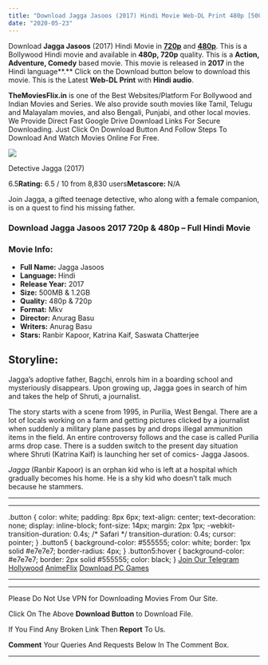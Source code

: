 ```yaml
---
title: "Download Jagga Jasoos (2017) Hindi Movie Web-DL Print 480p [500MB] || 720p [1.2GB]"
date: "2020-05-23"
---
```


Download **Jagga Jasoos** (2017) Hindi Movie in [**720p**](https://1moviesflix.com/720p-movies/) and **[480p](https://1moviesflix.com/480p-movies/)**. This is a Bollywood Hindi movie and available in **480p, 720p** quality. This is a **Action, Adventure, Comedy** based movie. This movie is released in **2017** in the Hindi language**.** Click on the Download button below to download this movie. This is the Latest **Web-DL Print** with **Hindi audio**.

**TheMoviesFlix.in** is one of the Best Websites/Platform For Bollywood and Indian Movies and Series. We also provide south movies like Tamil, Telugu and Malayalam movies, and also Bengali, Punjabi, and other local movies. We Provide Direct Fast Google Drive Download Links For Secure Downloading. Just Click On Download Button And Follow Steps To Download And Watch Movies Online For Free.

[![](https://m.media-amazon.com/images/M/MV5BMTkyMzc1MTQxNl5BMl5BanBnXkFtZTgwMDIzNzM3MjI@._V1_SX300.jpg)](https://www.imdb.com/title/tt4129428/ "Detective Jagga")

Detective Jagga (2017)

6.5**Rating:** 6.5 / 10 from 8,830 users**Metascore:** N/A

Join Jagga, a gifted teenage detective, who along with a female companion, is on a quest to find his missing father.

### Download Jagga Jasoos 2017 720p & 480p – Full Hindi Movie

### Movie Info:

- **Full Name:** Jagga Jasoos
- **Language:** Hindi
- **Release Year:** 2017
- **Size:** 500MB & 1.2GB
- **Quality:** 480p & 720p
- **Format:** Mkv
- **Director:** Anurag Basu
- **Writers:** Anurag Basu
- **Stars:** Ranbir Kapoor, Katrina Kaif, Saswata Chatterjee

## Storyline:

Jagga’s adoptive father, Bagchi, enrols him in a boarding school and mysteriously disappears. Upon growing up, Jagga goes in search of him and takes the help of Shruti, a journalist.

The story starts with a scene from 1995, in Purilia, West Bengal. There are a lot of locals working on a farm and getting pictures clicked by a journalist when suddenly a military plane passes by and drops illegal ammunition items in the field. An entire controversy follows and the case is called Purilia arms drop case. There is a sudden switch to the present day situation where Shruti (Katrina Kaif) is launching her set of comics- Jagga Jasoos.

_Jagga_ (Ranbir Kapoor) is an orphan kid who is left at a hospital which gradually becomes his home. He is a shy kid who doesn’t talk much because he stammers.

* * *

* * *

.button { color: white; padding: 8px 6px; text-align: center; text-decoration: none; display: inline-block; font-size: 14px; margin: 2px 1px; -webkit-transition-duration: 0.4s; /\* Safari \*/ transition-duration: 0.4s; cursor: pointer; } .button5 { background-color: #555555; color: white; border: 1px solid #e7e7e7; border-radius: 4px; } .button5:hover { background-color: #e7e7e7; border: 2px solid #555555; color: black; } [Join Our Telegram](http://gdrivepro.xyz/join.php) [Hollywood](https://moviesverse.com/) [AnimeFlix](https://animeflix.in/) [Download PC Games](https://gamesflix.net/)  

* * *

* * *

  

Please Do Not Use VPN for Downloading Movies From Our Site.

Click On The Above **Download Button** to Download File.

If You Find Any Broken Link Then **Report** To Us.

**Comment** Your Queries And Requests Below In The Comment Box.

* * *

